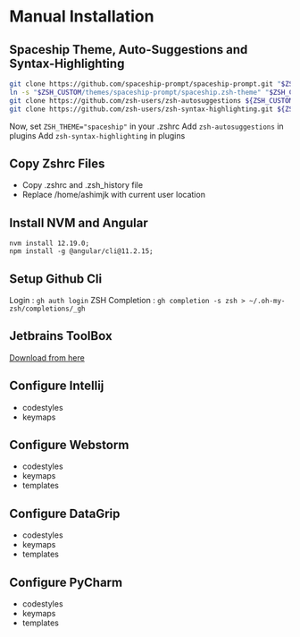 # Manual Installation


## Spaceship Theme, Auto-Suggestions and Syntax-Highlighting
```sh
git clone https://github.com/spaceship-prompt/spaceship-prompt.git "$ZSH_CUSTOM/themes/spaceship-prompt" --depth=1;
ln -s "$ZSH_CUSTOM/themes/spaceship-prompt/spaceship.zsh-theme" "$ZSH_CUSTOM/themes/spaceship.zsh-theme";
git clone https://github.com/zsh-users/zsh-autosuggestions ${ZSH_CUSTOM}/plugins/zsh-autosuggestions;
git clone https://github.com/zsh-users/zsh-syntax-highlighting.git ${ZSH_CUSTOM}/plugins/zsh-syntax-highlighting;
```

Now, set `ZSH_THEME="spaceship"` in your .zshrc
Add `zsh-autosuggestions` in plugins
Add `zsh-syntax-highlighting` in plugins


## Copy Zshrc Files
- Copy .zshrc and .zsh_history file
- Replace /home/ashimjk with current user location


## Install NVM and Angular
```
nvm install 12.19.0;
npm install -g @angular/cli@11.2.15;
```


## Setup Github Cli
Login : `gh auth login`
ZSH Completion : `gh completion -s zsh > ~/.oh-my-zsh/completions/_gh`


## Jetbrains ToolBox
[Download from here](https://www.jetbrains.com/toolbox-app/)


## Configure Intellij
- codestyles
- keymaps


## Configure Webstorm
- codestyles
- keymaps
- templates


## Configure DataGrip
- codestyles
- keymaps
- templates


## Configure PyCharm
- codestyles
- keymaps
- templates
